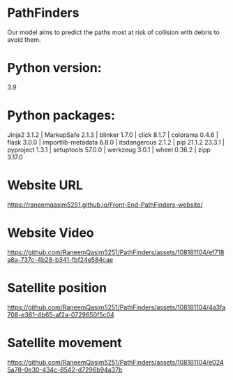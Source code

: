 # PathFinders
Our model aims to predict the paths most at risk of collision with debris to avoid them.

# Python version:

3.9

# Python packages:
Jinja2	3.1.2 |
MarkupSafe	2.1.3 |
blinker	1.7.0 |
click	8.1.7 |
colorama	0.4.6	|
flask	3.0.0 |
importlib-metadata	6.8.0	|
itsdangerous	2.1.2	|
pip	21.1.2	23.3.1 |
pyproject	1.3.1 |
setuptools	57.0.0 |
werkzeug	3.0.1 |
wheel	0.36.2	|
zipp	3.17.0	

# Website URL
https://raneemqasim5251.github.io/Front-End-PathFinders-website/

# Website Video

https://github.com/RaneemQasim5251/PathFinders/assets/108181104/ef718a8a-737c-4b28-b341-fbf24e584cae


# Satellite position

https://github.com/RaneemQasim5251/PathFinders/assets/108181104/4a3fa708-e361-4b65-af2a-0729650f5c04

# Satellite movement

https://github.com/RaneemQasim5251/PathFinders/assets/108181104/e0245a78-0e30-434c-8542-d7296b94a37b


